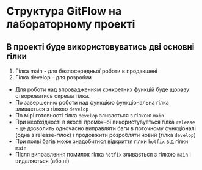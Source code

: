 # Структура GitFlow на лабораторному проекті #

## В проекті буде використовуватись дві основні гілки ##

1. Гілка main - для безпосередньої роботи в продакшені
2. Гілка develop - для розробки

* Для роботи над впровадженням конкретних функцій буде щоразу створюватись окрема гілка.
* По завершенню роботи над функцією функціональна гілка зливається з гілкою `develop`
* По мірі готовності гілка `develop` зливається з гілкою `main`
* При необхідності в якості проміжної використувується гілка `release` - це дозволить одночасно виправляти баги в поточному функціоналі (одна з release-гілок) і продовжити розробляти новий (гілка `develop`)
* При появі багів може знадобитися відкриття гілки `hotfix` від гілки `main`
* Після виправлення помилок гілка `hotfix` зливається з гілкою `main` і видаляється (або ні)
